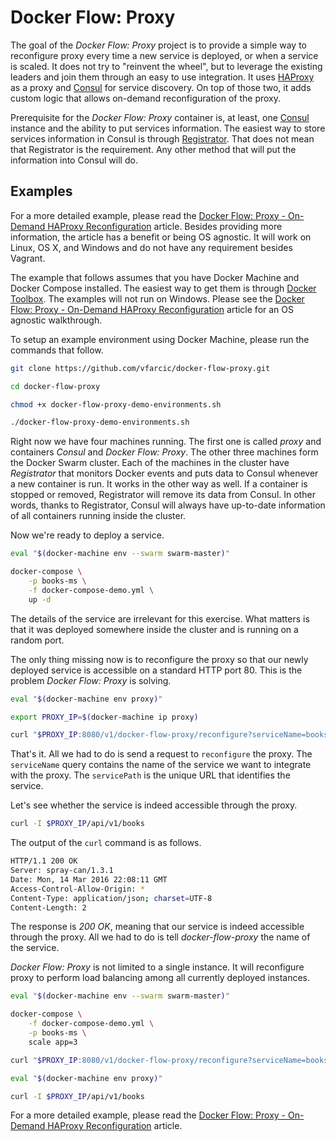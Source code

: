 Docker Flow: Proxy
==================

The goal of the *Docker Flow: Proxy* project is to provide a simple way to reconfigure proxy every time a new service is deployed, or when a service is scaled. It does not try to "reinvent the wheel", but to leverage the existing leaders and join them through an easy to use integration. It uses [HAProxy](http://www.haproxy.org/) as a proxy and [Consul](https://www.consul.io/) for service discovery. On top of those two, it adds custom logic that allows on-demand reconfiguration of the proxy.

Prerequisite for the *Docker Flow: Proxy* container is, at least, one [Consul](https://www.consul.io/) instance and the ability to put services information. The easiest way to store services information in Consul is through [Registrator]([Registrator](https://github.com/gliderlabs/registrator)). That does not mean that Registrator is the requirement. Any other method that will put the information into Consul will do.

Examples
--------

For a more detailed example, please read the [Docker Flow: Proxy - On-Demand HAProxy Reconfiguration](http://technologyconversations.com/2016/03/16/docker-flow-proxy-reconfiguration/) article. Besides providing more information, the article has a benefit or being OS agnostic. It will work on Linux, OS X, and Windows and do not have any requirement besides Vagrant.

The example that follows assumes that you have Docker Machine and Docker Compose installed. The easiest way to get them is through [Docker Toolbox](https://www.docker.com/products/docker-toolbox). The examples will not run on Windows. Please see the [Docker Flow: Proxy - On-Demand HAProxy Reconfiguration](http://technologyconversations.com/2016/03/16/docker-flow-prox…-reconfiguration/) article for an OS agnostic walkthrough.

To setup an example environment using Docker Machine, please run the commands that follow.

```bash
git clone https://github.com/vfarcic/docker-flow-proxy.git

cd docker-flow-proxy

chmod +x docker-flow-proxy-demo-environments.sh

./docker-flow-proxy-demo-environments.sh
```

Right now we have four machines running. The first one is called *proxy* and containers *Consul* and *Docker Flow: Proxy*. The other three machines form the Docker Swarm cluster. Each of the machines in the cluster have *Registrator* that monitors Docker events and puts data to Consul whenever a new container is run. It works in the other way as well. If a container is stopped or removed, Registrator will remove its data from Consul. In other words, thanks to Registrator, Consul will always have up-to-date information of all containers running inside the cluster.

Now we're ready to deploy a service.

```bash
eval "$(docker-machine env --swarm swarm-master)"

docker-compose \
    -p books-ms \
    -f docker-compose-demo.yml \
    up -d
```

The details of the service are irrelevant for this exercise. What matters is that it was deployed somewhere inside the cluster and is running on a random port.

The only thing missing now is to reconfigure the proxy so that our newly deployed service is accessible on a standard HTTP port 80. This is the problem *Docker Flow: Proxy* is solving.

```bash
eval "$(docker-machine env proxy)"

export PROXY_IP=$(docker-machine ip proxy)

curl "$PROXY_IP:8080/v1/docker-flow-proxy/reconfigure?serviceName=books-ms&servicePath=/api/v1/books"
```

That's it. All we had to do is send a request to `reconfigure` the proxy. The
`serviceName` query contains the name of the service we want to integrate with the proxy. The `servicePath` is
the unique URL that identifies the service.

Let's see whether the service is indeed accessible through the proxy.

```bash
curl -I $PROXY_IP/api/v1/books
```

The output of the `curl` command is as follows.

```bash
HTTP/1.1 200 OK
Server: spray-can/1.3.1
Date: Mon, 14 Mar 2016 22:08:11 GMT
Access-Control-Allow-Origin: *
Content-Type: application/json; charset=UTF-8
Content-Length: 2
```

The response is *200 OK*, meaning that our service is indeed accessible through the proxy. All we had to do is tell *docker-flow-proxy* the name of the service.

*Docker Flow: Proxy* is not limited to a single instance. It will reconfigure proxy to perform load balancing among all currently deployed instances.

```bash
eval "$(docker-machine env --swarm swarm-master)"

docker-compose \
    -f docker-compose-demo.yml \
    -p books-ms \
    scale app=3

curl "$PROXY_IP:8080/v1/docker-flow-proxy/reconfigure?serviceName=books-ms&servicePath=/api/v1/books"

eval "$(docker-machine env proxy)"

curl -I $PROXY_IP/api/v1/books
```

For a more detailed example, please read the [Docker Flow: Proxy - On-Demand HAProxy Reconfiguration](http://technologyconversations.com/2016/03/16/docker-flow-proxy-reconfiguration/) article.
